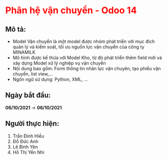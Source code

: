 <h1 style="color:red;"> Phân hệ vận chuyển - Odoo 14 </h1>

## Mô tả: 
- Model Vận chuyển là một model được nhóm phát triển với mục đích quản lý và kiểm soát, tối ưu nguồn lực vận chuyển của công ty MINAMILK
- Mô hình được kế thừa với Model Kho, từ đó phát triển thêm field mới và xây dựng Model xữ lý nghiệp vụ vận chuyển
- Nội dung bao gồm: Form thông tin nhân lực vận chuyên, tạo phiếu vận chuyển, list view,...
- Ngôn ngữ sử dụng: Python, XML, ... 

## Ngày bắt đầu: 
  <b>06/10/2021</b> -> <b>06/10/2021</b>

## Người thực hiện: 
1. Trần Đình Hiếu 
2. Đỗ Đức Anh 
3. Lê Bình Yên 
4. Hồ Thị Yến Nhi

